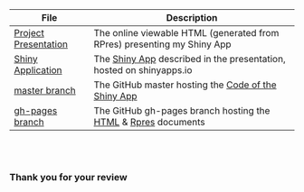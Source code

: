 
| File                  | Description |
|-----------------------|---------------------|
| [Project Presentation](https://daxylic.github.io/Apr2015/ProjectBlurb.html) | The online viewable HTML (generated from RPres) presenting my Shiny App |
| [Shiny Application](http://shiny.rstudio.com/gallery/widgets.html) | The [Shiny App](http://shiny.rstudio.com/gallery/widgets.html) described in the presentation, hosted on shinyapps.io |
| [master branch](https://github.com/Daxylic/Apr2015) | The GitHub master hosting the [Code of the Shiny App](https://github.com/Daxylic/Apr2015/tree/master/ShinyApp) |
| [gh-pages branch](https://github.com/daxylic/Apr2015/tree/gh-pages) | The GitHub gh-pages branch hosting the [HTML](https://daxylic.github.io/Apr2015/ProjectBlurb.html) & [Rpres](https://daxylic.github.io/Apr2015/ProjectBlurb.Rpres) documents |

<br/><br/>
### Thank you for your review
